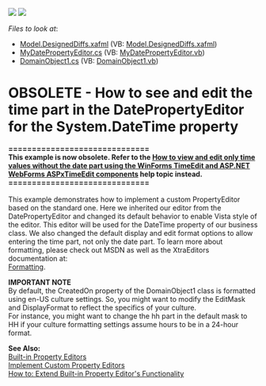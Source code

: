 <!-- default badges list -->
[![](https://img.shields.io/badge/Open_in_DevExpress_Support_Center-FF7200?style=flat-square&logo=DevExpress&logoColor=white)](https://supportcenter.devexpress.com/ticket/details/E1497)
[![](https://img.shields.io/badge/📖_How_to_use_DevExpress_Examples-e9f6fc?style=flat-square)](https://docs.devexpress.com/GeneralInformation/403183)
<!-- default badges end -->
<!-- default file list -->
*Files to look at*:

* [Model.DesignedDiffs.xafml](./CS/WinSolution.Module.Win/Model.DesignedDiffs.xafml) (VB: [Model.DesignedDiffs.xafml](./VB/WinSolution.Module.Win/Model.DesignedDiffs.xafml))
* [MyDatePropertyEditor.cs](./CS/WinSolution.Module.Win/MyDatePropertyEditor.cs) (VB: [MyDatePropertyEditor.vb](./VB/WinSolution.Module.Win/MyDatePropertyEditor.vb))
* [DomainObject1.cs](./CS/WinSolution.Module/DomainObject1.cs) (VB: [DomainObject1.vb](./VB/WinSolution.Module/DomainObject1.vb))
<!-- default file list end -->
# OBSOLETE - How to see and edit the time part in the DatePropertyEditor for the System.DateTime property


<p><strong>==============================</strong><br><strong>This example is now obsolete. Refer to the <a href="https://www.devexpress.com/Support/Center/p/T411714">How to view and edit only time values without the date part using the WinForms TimeEdit and ASP.NET WebForms ASPxTimeEdit components</a> help topic instead.</strong><br><strong>==============================</strong><br><br>This example demonstrates how to implement a custom PropertyEditor based on the standard one. Here we inherited our editor from the DatePropertyEditor and changed its default behavior to enable Vista style of the editor. This editor will be used for the DateTime property of our business class. We also changed the default display and edit format options to allow entering the time part, not only the date part. To learn more about formatting, please check out MSDN as well as the XtraEditors documentation at:<br> <a href="http://documentation.devexpress.com/#WindowsForms/CustomDocument587">Formatting</a>.</p>
<p><strong>IMPORTANT NOTE</strong><br> By default, the CreatedOn property of the DomainObject1 class is formatted using en-US culture settings. So, you might want to modify the EditMask and DisplayFormat to reflect the specifics of your culture.<br> For instance, you might want to change the hh part in the default mask to HH if your culture formatting settings assume hours to be in a 24-hour format.</p>
<p><strong>See Also:</strong><br> <a href="http://documentation.devexpress.com/#Xaf/CustomDocument3014">Built-in Property Editors</a><br> <a href="http://documentation.devexpress.com/#Xaf/CustomDocument3097">Implement Custom Property Editors</a><br> <a href="http://documentation.devexpress.com/#Xaf/CustomDocument3104">How to: Extend Built-in Property Editor's Functionality</a></p>

<br/>


